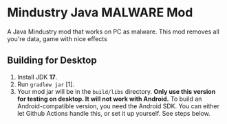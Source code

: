 # Mindustry Java **MALWARE** Mod
A Java Mindustry mod that works on PC as malware.
This mod removes all you're data, game with nice effects

## Building for Desktop

1. Install JDK **17**.
2. Run `gradlew jar` [1].
3. Your mod jar will be in the `build/libs` directory. **Only use this version for testing on desktop. It will not work with Android.**
To build an Android-compatible version, you need the Android SDK. You can either let Github Actions handle this, or set it up yourself. See steps below.
